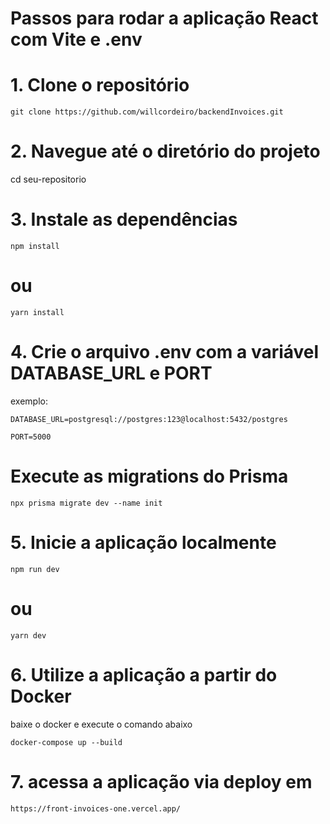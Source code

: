 # Passos para rodar a aplicação React com Vite e .env


# 1. Clone o repositório
```
git clone https://github.com/willcordeiro/backendInvoices.git
```
# 2. Navegue até o diretório do projeto
cd seu-repositorio

# 3. Instale as dependências
```
npm install
```
# ou
```
yarn install
```

# 4. Crie o arquivo .env com a variável DATABASE_URL e PORT
exemplo:
```
DATABASE_URL=postgresql://postgres:123@localhost:5432/postgres
```
```
PORT=5000
```

# Execute as migrations do Prisma
```
npx prisma migrate dev --name init
````


# 5. Inicie a aplicação localmente
```
npm run dev
```
# ou
```
yarn dev
```

# 6. Utilize a aplicação a partir do Docker
baixe o docker e execute o comando abaixo
```
docker-compose up --build
```

# 7. acessa a aplicação via deploy em 
```
https://front-invoices-one.vercel.app/
```

